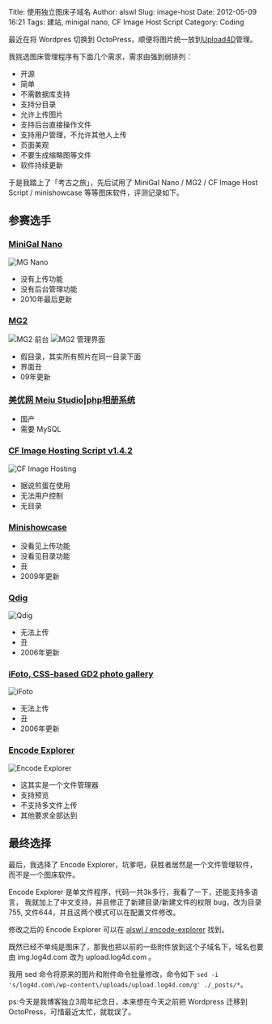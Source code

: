 Title: 使用独立图床子域名
Author: alswl
Slug: image-host
Date: 2012-05-09 16:21
Tags: 建站, minigal nano, CF Image Host Script
Category: Coding


最近在将 Wordpres 切换到 OctoPress，顺便将图片统一放到[Upload4D](http://upload.log4d.com)管理。

我挑选图床管理程序有下面几个需求，需求由强到弱排列：

* 开源
* 简单
* 不需数据库支持
* 支持分目录
* 允许上传图片
* 支持后台直接操作文件
* 支持用户管理，不允许其他人上传
* 页面美观
* 不要生成缩略图等文件
* 软件持续更新

于是我踏上了「考古之旅」，先后试用了 MiniGal Nano / MG2 /
CF Image Host Script / minishowcase 等等图床软件，评测记录如下。

<!-- more -->

## 参赛选手 ##

### [MiniGal Nano](http://www.minigal.dk/minigal-nano.html) ###

![MG Nano](http://upload.log4d.com/upload_dropbox/201205/mg-nano.png "MiniGal Nano")

* 没有上传功能
* 没有后台管理功能
* 2010年最后更新

### [MG2](http://www.minigal.dk/mg2.html) ###

![MG2 前台](http://upload.log4d.com/upload_dropbox/201205/mg2-front.png)
![MG2 管理界面](http://upload.log4d.com/upload_dropbox/201205/mg2-admin.png)

* 假目录，其实所有照片在同一目录下面
* 界面丑
* 09年更新

### [美优网 Meiu Studio|php相册系统](http://meiu.cn/) ###

* 国产
* 需要 MySQL

### [CF Image Hosting Script v1.4.2](http://www.codefuture.co.uk/projects/imagehost/) ###

![CF Image Hosting](http://upload.log4d.com/upload_dropbox/201205/cf-image-host.png)

* 据说煎蛋在使用
* 无法用户控制
* 无目录

### [Minishowcase](http://minishowcase.net/) ###

* 没看见上传功能
* 没看见目录功能
* 丑
* 2009年更新

### [Qdig](http://qdig.sourceforge.net/) ###

![Qdig](http://upload.log4d.com/upload_dropbox/201205/qdig.png)

* 无法上传
* 丑
* 2006年更新

### [iFoto, CSS-based GD2 photo gallery](http://sourceforge.net/projects/ifoto/) ###

![iFoto](http://upload.log4d.com/upload_dropbox/201205/ifoto.png)

* 无法上传
* 丑
* 2006年更新

### [Encode Explorer](http://encode-explorer.siineiolekala.net/) ###

![Encode Explorer](http://upload.log4d.com/upload_dropbox/201205/encode-explorer.png)

* 这其实是一个文件管理器
* 支持预览
* 不支持多文件上传
* 其他要求全部达到

## 最终选择 ##

最后，我选择了 Encode Explorer，坑爹吧，获胜者居然是一个文件管理软件，
而不是一个图床软件。

Encode Explorer 是单文件程序，代码一共3k多行，我看了一下，还能支持多语言，
我就加上了中文支持，并且修正了新建目录/新建文件的权限 bug，改为目录755,
文件644，并且这两个模式可以在配置文件修改。

修改之后的 Encode Explorer 可以在
[alswl / encode-explorer](https://github.com/alswl/encode-explorer) 找到。

既然已经不单纯是图床了，那我也把以前的一些附件放到这个子域名下，域名也要由
img.log4d.com 改为 upload.log4d.com 。

我用 sed 命令将原来的图片和附件命令批量修改，命令如下
`sed -i 's/log4d.com\/wp-content\/uploads/upload.log4d.com/g' ./_posts/*`。

ps:今天是我博客独立3周年纪念日，本来想在今天之前把 Wordpress 迁移到
OctoPress，可惜最近太忙，就耽误了。

